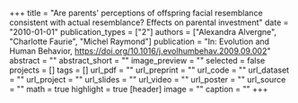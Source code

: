 +++
title = "Are parents' perceptions of offspring facial resemblance consistent with actual resemblance? Effects on parental investment"
date = "2010-01-01"
publication_types = ["2"]
authors = ["Alexandra Alvergne", "Charlotte Faurie", "Michel Raymond"]
publication = "In: Evolution and Human Behavior, https://doi.org/10.1016/j.evolhumbehav.2009.09.002"
abstract = ""
abstract_short = ""
image_preview = ""
selected = false
projects = []
tags = []
url_pdf = ""
url_preprint = ""
url_code = ""
url_dataset = ""
url_project = ""
url_slides = ""
url_video = ""
url_poster = ""
url_source = ""
math = true
highlight = true
[header]
image = ""
caption = ""
+++
